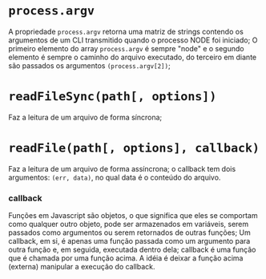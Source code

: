 # `process.argv`

A propriedade `process.argv` retorna uma matriz de strings contendo os argumentos de um CLI transmitido quando o processo NODE foi iniciado;
O primeiro elemento do array `process.argv` é sempre "node" e o segundo elemento é sempre o caminho do arquivo executado, do terceiro em diante 
são passados os argumentos `(process.argv[2])`;

# `readFileSync(path[, options])`

Faz a leitura de um arquivo de forma síncrona;

# `readFile(path[, options], callback)`

Faz a leitura de um arquivo de forma assíncrona; o callback tem dois argumentos: `(err, data)`, no qual data é o conteúdo do arquivo.

### callback

Funções em Javascript são objetos, o que significa que eles se comportam como qualquer outro objeto,
pode ser armazenados em variáveis, serem passados como argumentos ou serem retornados de outras funções;
Um callback, em si, é apenas uma função passada como um argumento para outra função e, em seguida, executada dentro dela;
callback é uma função que é chamada por uma função acima. A idéia é deixar a função acima (externa) manipular a execução do callback.
